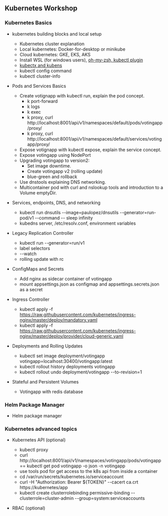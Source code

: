 ## Kubernetes Workshop 

### Kubernetes Basics

*  kubernetes building blocks and local setup
    * Kubernetes cluster explanation
    * Local kubernetes: Docker-for-desktop or minikube
    * Cloud kubernetes: GKE, EKS, AKS
    * Install WSL (for windows users), [oh-my-zsh, kubectl plugin](https://github.com/robbyrussell/oh-my-zsh)
    * [kubectx and kubens](https://github.com/ahmetb/kubectx)
    * kubectl config command
    * kubectl cluster-info

*  Pods and Services Basics
    * Create votignapp with kubectl run, explain the pod concept.
        * k port-forward
        * k logs
        * k exec 
        * k proxy, curl http://localhost:8001/api/v1/namespaces/default/pods/votingapp/proxy/
        * k proxy, curl http://localhost:8001/api/v1/namespaces/default/services/votingapp/proxy/
    * Expose votignapp with kubectl expose, explain the service concept. 
    * Expose votingapp using NodePort
    * Upgrading votingapp to version2:
        * Set image downtime.
        * Create votingapp v2 (rolling update)
        * blue-green and rollback
    * Use dnstools explaining DNS networking.
    * Multicontainer pod with curl and nslookup tools and introduction to a Volume emptyDir.

*  Services, endpoints, DNS, and networking
    * kubectl run dnsutils --image=paulopez/dnsutils --generator=run-pod/v1 --command -- sleep infinity
    * kubedns server, /etc/resolv.conf, environment variables

*  Legacy Replication Controller 
    *  kubectl run --generator=run/v1
    *  label selectors
    *  --watch
    *  rolling update with rc

*  ConfigMaps and Secrets
    * Add nginx as sidecar container of votingapp
    * mount appsettings.json as configmap and appsettings.secrets.json as a secret

* Ingress Controller
    * kubectl apply -f https://raw.githubusercontent.com/kubernetes/ingress-nginx/master/deploy/mandatory.yaml
    * kubectl apply -f https://raw.githubusercontent.com/kubernetes/ingress-nginx/master/deploy/provider/cloud-generic.yaml

*  Deployments and Rolling Updates
    * kubectl set image deployment/votingapp votingapp=localhost:30400/votingapp:latest
    * kubectl rollout history deployments votingapp
    * kubectl rollout undo deployment/votingapp --to-revision=1

*  Stateful and Persistent Volumes
    * Votingapp with redis database

### Helm Package Manager

* Helm package manager

### Kubernetes advanced topics

* Kubernetes API (optional)
    * kubectl proxy
    * curl http://localhost:8001/api/v1/namespaces/votingapp/pods/votingapp  == kubectl get pod votingapp -o json -n votingapp
    * use tools pod for get access to the k8s api from inside a container
    * cd /var/run/secrets/kubernetes.io/serviceaccount
    * curl -H "Authorization: Bearer ${TOKEN}" --cacert ca.crt   https://kubernetes/app
    * kubectl create clusterrolebinding permissive-binding --clusterrole=cluster-admin --group=system:serviceaccounts

* RBAC (optional)
